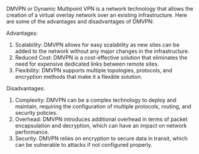 DMVPN or Dynamic Multipoint VPN is a network technology that allows the creation of a virtual overlay network over an existing infrastructure. Here are some of the advantages and disadvantages of DMVPN:

Advantages:
1. Scalability: DMVPN allows for easy scalability as new sites can be added to the network without any major changes in the infrastructure.
2. Reduced Cost: DMVPN is a cost-effective solution that eliminates the need for expensive dedicated links between remote sites.
3. Flexibility: DMVPN supports multiple topologies, protocols, and encryption methods that make it a flexible solution.

Disadvantages:
1. Complexity: DMVPN can be a complex technology to deploy and maintain, requiring the configuration of multiple protocols, routing, and security policies.
2. Overhead: DMVPN introduces additional overhead in terms of packet encapsulation and decryption, which can have an impact on network performance.
3. Security: DMVPN relies on encryption to secure data in transit, which can be vulnerable to attacks if not configured properly.
